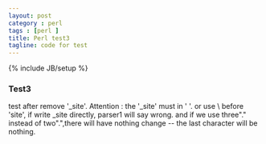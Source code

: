 ```yaml
---
layout: post
category : perl
tags : [perl ]
title: Perl test3
tagline: code for test
---
```

{% include JB/setup %}
### Test3
test after remove '_site'.
Attention : 
the '_site' must in ' '. or use \\ before 'site', if write \_site directly, parser1 will say wrong.
and if we use three"." instead of two".",there will have nothing change -- the last character will be nothing.
